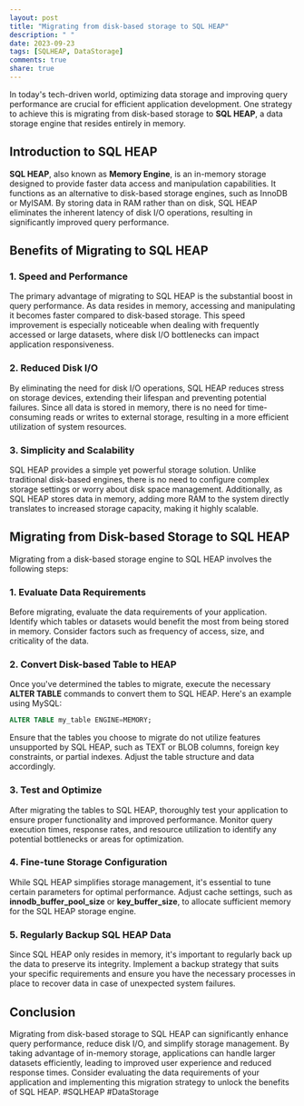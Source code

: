 ```yaml
---
layout: post
title: "Migrating from disk-based storage to SQL HEAP"
description: " "
date: 2023-09-23
tags: [SQLHEAP, DataStorage]
comments: true
share: true
---
```


In today's tech-driven world, optimizing data storage and improving query performance are crucial for efficient application development. One strategy to achieve this is migrating from disk-based storage to **SQL HEAP**, a data storage engine that resides entirely in memory.

## Introduction to SQL HEAP

**SQL HEAP**, also known as **Memory Engine**, is an in-memory storage designed to provide faster data access and manipulation capabilities. It functions as an alternative to disk-based storage engines, such as InnoDB or MyISAM. By storing data in RAM rather than on disk, SQL HEAP eliminates the inherent latency of disk I/O operations, resulting in significantly improved query performance.

## Benefits of Migrating to SQL HEAP

### 1. Speed and Performance

The primary advantage of migrating to SQL HEAP is the substantial boost in query performance. As data resides in memory, accessing and manipulating it becomes faster compared to disk-based storage. This speed improvement is especially noticeable when dealing with frequently accessed or large datasets, where disk I/O bottlenecks can impact application responsiveness.

### 2. Reduced Disk I/O

By eliminating the need for disk I/O operations, SQL HEAP reduces stress on storage devices, extending their lifespan and preventing potential failures. Since all data is stored in memory, there is no need for time-consuming reads or writes to external storage, resulting in a more efficient utilization of system resources.

### 3. Simplicity and Scalability

SQL HEAP provides a simple yet powerful storage solution. Unlike traditional disk-based engines, there is no need to configure complex storage settings or worry about disk space management. Additionally, as SQL HEAP stores data in memory, adding more RAM to the system directly translates to increased storage capacity, making it highly scalable.

## Migrating from Disk-based Storage to SQL HEAP

Migrating from a disk-based storage engine to SQL HEAP involves the following steps:

### 1. Evaluate Data Requirements

Before migrating, evaluate the data requirements of your application. Identify which tables or datasets would benefit the most from being stored in memory. Consider factors such as frequency of access, size, and criticality of the data.

### 2. Convert Disk-based Table to HEAP

Once you've determined the tables to migrate, execute the necessary **ALTER TABLE** commands to convert them to SQL HEAP. Here's an example using MySQL:

```sql
ALTER TABLE my_table ENGINE=MEMORY;
```

Ensure that the tables you choose to migrate do not utilize features unsupported by SQL HEAP, such as TEXT or BLOB columns, foreign key constraints, or partial indexes. Adjust the table structure and data accordingly.

### 3. Test and Optimize

After migrating the tables to SQL HEAP, thoroughly test your application to ensure proper functionality and improved performance. Monitor query execution times, response rates, and resource utilization to identify any potential bottlenecks or areas for optimization.

### 4. Fine-tune Storage Configuration

While SQL HEAP simplifies storage management, it's essential to tune certain parameters for optimal performance. Adjust cache settings, such as **innodb_buffer_pool_size** or **key_buffer_size**, to allocate sufficient memory for the SQL HEAP storage engine.

### 5. Regularly Backup SQL HEAP Data

Since SQL HEAP only resides in memory, it's important to regularly back up the data to preserve its integrity. Implement a backup strategy that suits your specific requirements and ensure you have the necessary processes in place to recover data in case of unexpected system failures.

## Conclusion

Migrating from disk-based storage to SQL HEAP can significantly enhance query performance, reduce disk I/O, and simplify storage management. By taking advantage of in-memory storage, applications can handle larger datasets efficiently, leading to improved user experience and reduced response times. Consider evaluating the data requirements of your application and implementing this migration strategy to unlock the benefits of SQL HEAP. #SQLHEAP #DataStorage